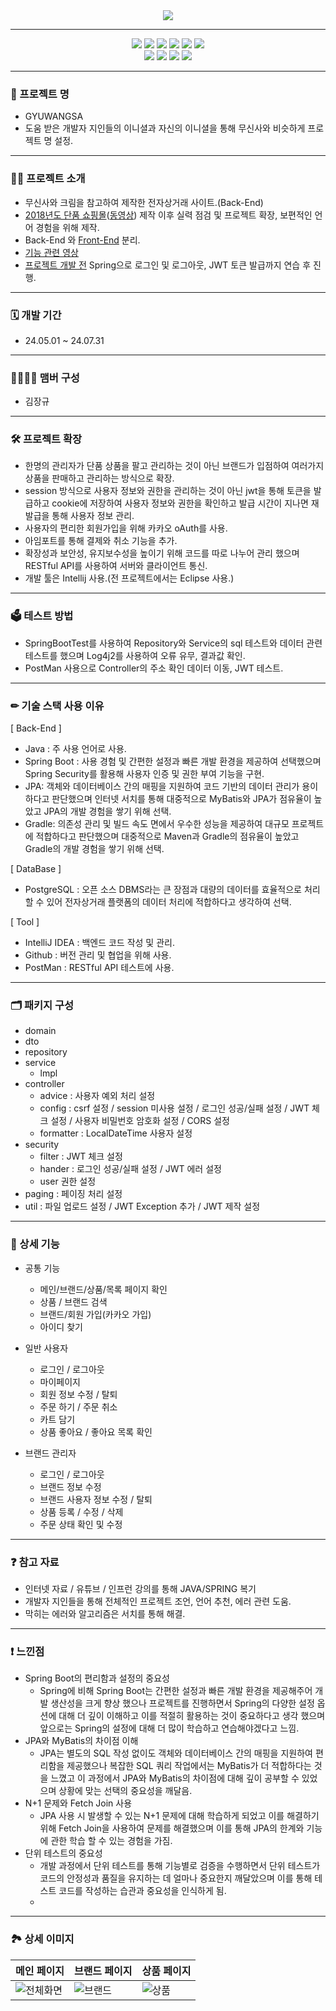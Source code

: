 <div align="center">
  <img src="https://github.com/user-attachments/assets/45a607a7-0800-47f7-8860-ed5b91b49b69">
</div>

------

<div align="center">
  <img src="https://img.shields.io/badge/java-007396?style=for-the-badge&logo=OpenJDK&logoColor=white">
  <img src="https://img.shields.io/badge/springboot-6DB33F?style=for-the-badge&logo=springboot&logoColor=white">
  <img src="https://img.shields.io/badge/springsecurity-6DB33F?style=for-the-badge&logo=springsecurity&logoColor=white">
  <img src="https://img.shields.io/badge/gradle-02303A?style=for-the-badge&logo=gradle&logoColor=white">
  <img src="https://img.shields.io/badge/postgresql-4169E1?style=for-the-badge&logo=postgresql&logoColor=white">
  <img src="https://img.shields.io/badge/apachetomcat-F8DC75?style=for-the-badge&logo=apachetomcat&logoColor=black"><br>
  <img src="https://img.shields.io/badge/jpa-181717?style=for-the-badge">
  <img src="https://img.shields.io/badge/jsonwebtokens-181717?style=for-the-badge&logo=jsonwebtokens&logoColor=white">
  <img src="https://img.shields.io/badge/intellijidea-181717?style=for-the-badge&logo=intellijidea&logoColor=white">
  <img src="https://img.shields.io/badge/github-181717?style=for-the-badge&logo=github&logoColor=white">
</div>

----
### **🙌 프로젝트 명**

- GYUWANGSA
- 도움 받은 개발자 지인들의 이니셜과 자신의 이니셜을 통해 무신사와 비슷하게 프로젝트 명 설정.
----
### **🙋‍♀️ 프로젝트 소개**

- 무신사와 크림을 참고하여 제작한 전자상거래 사이트.(Back-End)
- [2018년도 단품 쇼핑몰](https://github.com/jangkuok/outer_shopping_project.git)([동영상](https://drive.google.com/drive/folders/1HrA6EeozBnJtGje6JHk7giiH3asLYbvx?usp=drive_link)) 제작 이후 실력 점검 및 프로젝트 확장, 보편적인 언어 경험을 위해 제작.
- Back-End 와 [Front-End](https://github.com/jangkuok/Gyuwangsa_Front-End.git) 분리.
- [기능 관련 영상 ](https://drive.google.com/drive/folders/16WGca8_N_nMLHFN5m-tMiSX9GuglpTeP?usp=drive_link)
- [프로젝트 개발 전](https://github.com/jangkuok/Gyuwangsa.git) Spring으로 로그인 및 로그아웃, JWT 토큰 발급까지 연습 후 진행.
----
### **🗓 개발 기간**

- 24.05.01 ~ 24.07.31
----
### **👨‍👨‍👦‍👦 맴버 구성**

- 김장규
----

### **🛠 프로젝트 확장**

- 한명의 관리자가 단품 상품을 팔고 관리하는 것이 아닌 브랜드가 입점하여 여러가지 상품을 판매하고 관리하는 방식으로 확장.
- session 방식으로 사용자 정보와 권한을 관리하는 것이 아닌 jwt을 통해 토큰을 발급하고 cookie에 저장하여 사용자 정보와 권한을 확인하고 발급 시간이 지나면 재발급을 통해 사용자 정보 관리.
- 사용자의 편리한 회원가입을 위해 카카오 oAuth를 사용.
- 아임포트를 통해 결제와 취소 기능을 추가.
- 확장성과 보안성, 유지보수성을 높이기 위해 코드를 따로 나누어 관리 했으며 RESTful API를 사용하여 서버와 클라이언트 통신.
- 개발 툴은 Intellij 사용.(전 프로젝트에서는 Eclipse 사용.)
----

### **🗳️ 테스트 방법**

- SpringBootTest를 사용하여 Repository와 Service의 sql 테스트와 데이터 관련 테스트를 했으며 Log4j2를 사용하여 오류 유무, 결과값 확인.
- PostMan 사용으로 Controller의 주소 확인 데이터 이동, JWT 테스트.
----

### **✏ 기술 스택 사용 이유**
[ Back-End ]
- Java : 주 사용 언어로 사용.
- Spring Boot : 사용 경험 및 간편한 설정과 빠른 개발 환경을 제공하여 선택했으며 Spring Security를 활용해 사용자 인증 및 권한 부여 기능을 구현.
- JPA: 객체와 데이터베이스 간의 매핑을 지원하여 코드 기반의 데이터 관리가 용이하다고 판단했으며 인터넷 서치를 통해
대중적으로 MyBatis와 JPA가 점유율이 높았고 JPA의 개발 경험을 쌓기 위해 선택.
- Gradle: 의존성 관리 및 빌드 속도 면에서 우수한 성능을 제공하여 대규모 프로젝트에 적합하다고 판단했으며 대중적으로 Maven과 Gradle의 점유율이 높았고 Gradle의 개발 경험을 쌓기 위해 선택.

[ DataBase ]
- PostgreSQL : 오픈 소스 DBMS라는 큰 장점과 대량의 데이터를 효율적으로 처리할 수 있어 전자상거래 플랫폼의 데이터 처리에 적합하다고 생각하여 선택.

[ Tool ]
- IntelliJ IDEA : 백엔드 코드 작성 및 관리.
- Github : 버전 관리 및 협업을 위해 사용.
- PostMan : RESTful API 테스트에 사용.

----

### **🗂 패키지 구성**

- domain
- dto
- repository
- service
   - lmpl
- controller
   - advice : 사용자 예외 처리 설정
   - config : csrf 설정 / session 미사용 설정 / 로그인 성공/실패 설정 / JWT 체크 설정 / 사용자 비밀번호 암호화 설정 / CORS 설정
   - formatter : LocalDateTime 사용자 설정
- security
   - filter : JWT 체크 설정
   - hander : 로그인 성공/실패 설정 / JWT 에러 설정
   - user 권한 설정
- paging : 페이징 처리 설정
- util : 파일 업로드 설정 / JWT Exception 추가 / JWT 제작 설정

----

### **📌 상세 기능**
- 공통 기능
   - 메인/브랜드/상품/목록 페이지 확인
   - 상품 / 브랜드 검색
   - 브랜드/회원 가입(카카오 가입)
   - 아이디 찾기

- 일반 사용자
   - 로그인 / 로그아웃 
   - 마이페이지
   - 회원 정보 수정 / 탈퇴
   - 주문 하기 / 주문 취소
   - 카트 담기
   - 상품 좋아요 / 좋아요 목록 확인

- 브랜드 관리자
   - 로그인 / 로그아웃
   - 브랜드 정보 수정
   - 브랜드 사용자 정보 수정 / 탈퇴
   - 상품 등록 / 수정 / 삭제
   - 주문 상태 확인 및 수정
  
----

### **❓ 참고 자료**

- 인터넷 자료 / 유튜브 / 인프런 강의를 통해 JAVA/SPRING 복기
- 개발자 지인들을 통해 전체적인 프로젝트 조언, 언어 추천, 에러 관련 도움.
- 막히는 에러와 알고리즘은 서치를 통해 해결.
----
### **❗ 느낀점**

- Spring Boot의 편리함과 설정의 중요성
   - Spring에 비해 Spring Boot는 간편한 설정과 빠른 개발 환경을 제공해주어 개발 생산성을 크게 향상 했으나 프로젝트를 진행하면서 Spring의 다양한 설정 옵션에 대해 더 깊이 이해하고 이를 적절히 활용하는 것이 중요하다고 생각 했으며 앞으로는 Spring의 설정에 대해 더 많이 학습하고 연습해야겠다고 느낌.
- JPA와 MyBatis의 차이점 이해
   - JPA는 별도의 SQL 작성 없이도 객체와 데이터베이스 간의 매핑을 지원하여 편리함을 제공했으나 복잡한 SQL 쿼리 작업에서는 MyBatis가 더 적합하다는 것을 느꼈고 이 과정에서 JPA와 MyBatis의 차이점에 대해 깊이 공부할 수 있었으며 상황에 맞는 선택의 중요성을 깨달음.
- N+1 문제와 Fetch Join 사용
   - JPA 사용 시 발생할 수 있는 N+1 문제에 대해 학습하게 되었고 이를 해결하기 위해 Fetch Join을 사용하여 문제를 해결했으며 이를 통해 JPA의 한계와 기능에 관한 학습 할 수 있는 경험을 가짐.
- 단위 테스트의 중요성
   - 개발 과정에서 단위 테스트를 통해 기능별로 검증을 수행하면서 단위 테스트가 코드의 안정성과 품질을 유지하는 데 얼마나 중요한지 깨달았으며 이를 통해 테스트 코드를 작성하는 습관과 중요성을 인식하게 됨.
   - 
----

### **🏞 상세 이미지**
|메인 페이지|브랜드 페이지|상품 페이지|
|-----------|-----------|-----------|
|![전체화면](https://github.com/user-attachments/assets/a2d34b7f-41c5-4363-a0ae-6e133f70c0bf)|![브랜드](https://github.com/user-attachments/assets/2cff97cb-127d-4f67-bd34-6b80bd5a8a59)|![상품](https://github.com/user-attachments/assets/c3137ac9-07b9-444b-9c2b-64778a9dbafa)|


